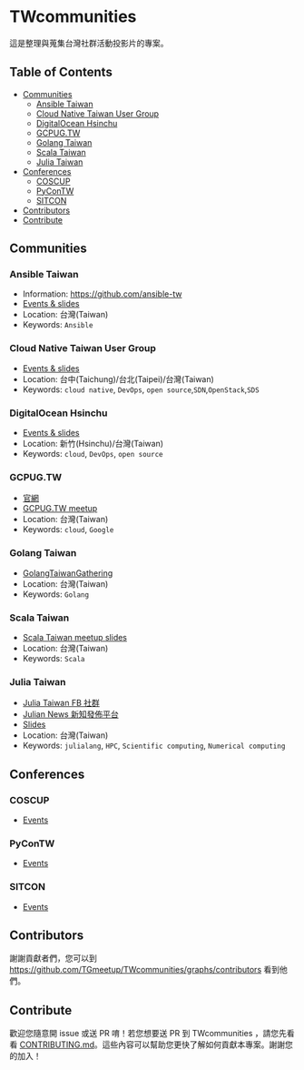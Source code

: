 # TWcommunities
這是整理與蒐集台灣社群活動投影片的專案。

## Table of Contents
- [Communities](#communities)
   - [Ansible Taiwan](#ansible-taiwan)
   - [Cloud Native Taiwan User Group](#cloud-native-taiwan-user-group)
   - [DigitalOcean Hsinchu](#digitalocean-hsinchu)
   - [GCPUG.TW](#gcpug.tw)
   - [Golang Taiwan](#golang-taiwan)
   - [Scala Taiwan](#scala-taiwan)
   - [Julia Taiwan](#julia-taiwan)
- [Conferences](#conferences)
   - [COSCUP](#coscup)
   - [PyConTW](#pycontw)
   - [SITCON](#sitcon)
- [Contributors](#contributors)
- [Contribute](#contribute)

## Communities
### Ansible Taiwan
- Information: https://github.com/ansible-tw
- [Events & slides](https://github.com/ansible-tw/ansible-tw.github.io/blob/master/docs/presentation.md)
- Location: 台灣(Taiwan)
- Keywords: `Ansible`

### Cloud Native Taiwan User Group
- [Events & slides](communities/CNTUG.md)
- Location: 台中(Taichung)/台北(Taipei)/台灣(Taiwan)
- Keywords: `cloud native`, `DevOps`, `open source`,`SDN`,`OpenStack`,`SDS`

### DigitalOcean Hsinchu
- [Events & slides](communities/DigitalOceanHsinchu.md)
- Location: 新竹(Hsinchu)/台灣(Taiwan)
- Keywords: `cloud`, `DevOps`, `open source`

### GCPUG.TW
- [官網](http://gcpug.tw/)
- [GCPUG.TW meetup](https://www.youtube.com/playlist?list=PLBxDwki2j4mfiXxa8f-Y7yuyY1PFlpFDg)
- Location: 台灣(Taiwan)
- Keywords: `cloud`, `Google`

### Golang Taiwan
- [GolangTaiwanGathering](https://github.com/golangtw/GolangTaiwanGathering)
- Location: 台灣(Taiwan)
- Keywords: `Golang`

### Scala Taiwan
- [Scala Taiwan meetup slides](https://github.com/ScalaTaiwan/ScalaTaiwan)
- Location: 台灣(Taiwan)
- Keywords: `Scala`

### Julia Taiwan
- [Julia Taiwan FB 社群](https://www.facebook.com/groups/JuliaTaiwan/)
- [Julian News 新知發佈平台](https://www.facebook.com/juliannewstw/)
- [Slides](communities/JuliaTaiwan.md)
- Location: 台灣(Taiwan)
- Keywords: `julialang`, `HPC`, `Scientific computing`, `Numerical computing`

## Conferences
### COSCUP
- [Events](conferences/COSCUP.md)

### PyConTW
- [Events](conferences/PyConTW.md)

### SITCON
- [Events](conferences/SITCON.md)

## Contributors
謝謝貢獻者們，您可以到 https://github.com/TGmeetup/TWcommunities/graphs/contributors 看到他們。

## Contribute
歡迎您隨意開 issue 或送 PR 唷！若您想要送 PR 到 TWcommunities ，請您先看看 [CONTRIBUTING.md](CONTRIBUTING.md)。這些內容可以幫助您更快了解如何貢獻本專案。謝謝您的加入！
